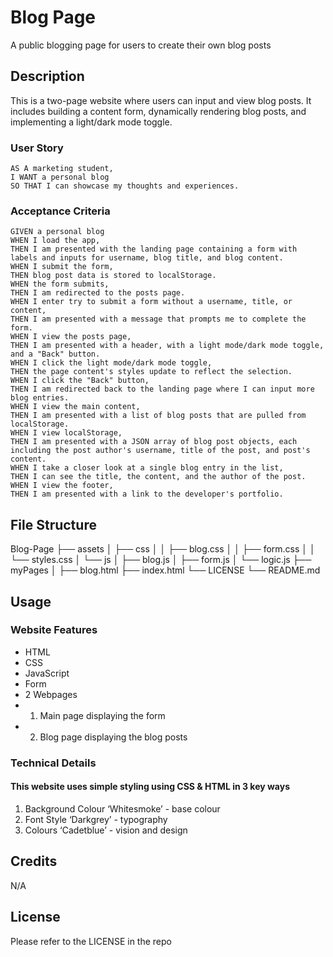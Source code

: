 # Blog Page 

A public blogging page for users to create their own blog posts

## Description

This is a two-page website where users can input and view blog posts. It includes building a content form, dynamically rendering blog posts, and implementing a light/dark mode toggle. 

### User Story

    AS A marketing student,
    I WANT a personal blog
    SO THAT I can showcase my thoughts and experiences.

### Acceptance Criteria

    GIVEN a personal blog
    WHEN I load the app,
    THEN I am presented with the landing page containing a form with labels and inputs for username, blog title, and blog content.
    WHEN I submit the form,
    THEN blog post data is stored to localStorage.
    WHEN the form submits,
    THEN I am redirected to the posts page.
    WHEN I enter try to submit a form without a username, title, or content,
    THEN I am presented with a message that prompts me to complete the form.
    WHEN I view the posts page,
    THEN I am presented with a header, with a light mode/dark mode toggle, and a "Back" button.
    WHEN I click the light mode/dark mode toggle,
    THEN the page content's styles update to reflect the selection.
    WHEN I click the "Back" button,
    THEN I am redirected back to the landing page where I can input more blog entries.
    WHEN I view the main content,
    THEN I am presented with a list of blog posts that are pulled from localStorage.
    WHEN I view localStorage,
    THEN I am presented with a JSON array of blog post objects, each including the post author's username, title of the post, and post's content.
    WHEN I take a closer look at a single blog entry in the list,
    THEN I can see the title, the content, and the author of the post.
    WHEN I view the footer,
    THEN I am presented with a link to the developer's portfolio.

## File Structure

Blog-Page
├── assets
│   ├── css
│   │   ├── blog.css
│   │   ├── form.css
│   │   └── styles.css
│   └── js
│       ├── blog.js
│       ├── form.js
│       └── logic.js
├── myPages
│   ├── blog.html
├── index.html
└── LICENSE
└── README.md


## Usage
### Website Features
- HTML
- CSS
- JavaScript
- Form
- 2 Webpages 
- 1. Main page displaying the form
- 2. Blog page displaying the blog posts


### Technical Details
#### This website uses simple styling using CSS & HTML in 3 key ways
1. Background Colour ‘Whitesmoke’ - base colour
2. Font Style ‘Darkgrey’ - typography
3. Colours ‘Cadetblue’ - vision and design


## Credits
N/A

## License
Please refer to the LICENSE in the repo